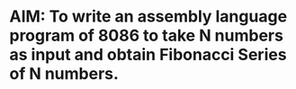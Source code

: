# AIM: To write an assembly language program of 8086 to take N numbers as input and obtain Fibonacci Series of N numbers.
